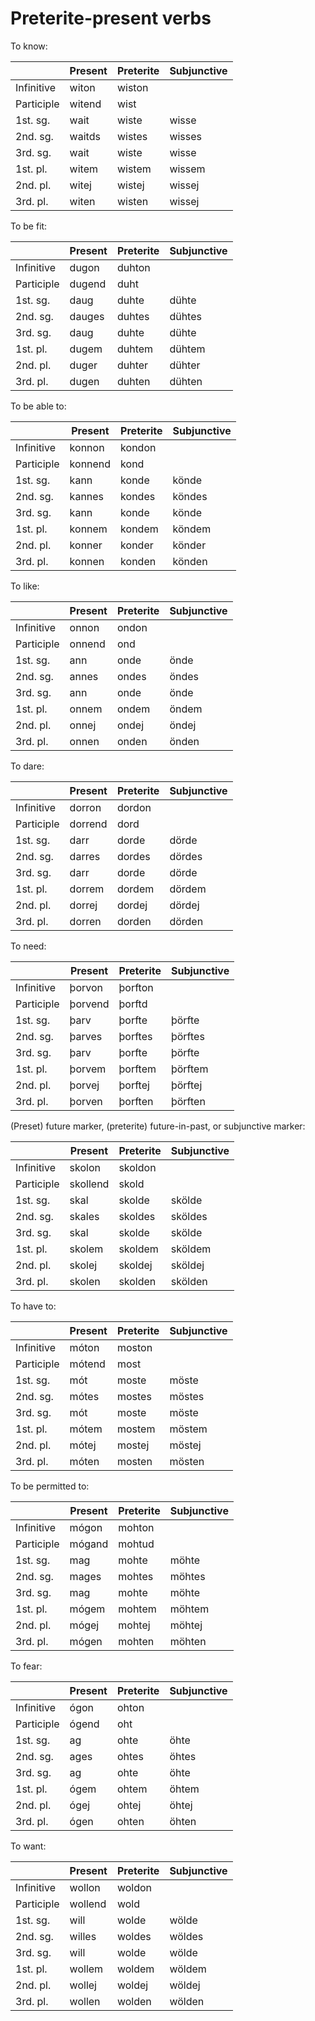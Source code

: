 # Preterite-present verbs

To know:

|            | Present | Preterite | Subjunctive |
| ---------- | ------- | --------- | ----------- |
| Infinitive | witon   | wiston    |             |
| Participle | witend  | wist      |             |
| 1st. sg.   | wait    | wiste     | wisse       |
| 2nd. sg.   | waitds  | wistes    | wisses      |
| 3rd. sg.   | wait    | wiste     | wisse       |
| 1st. pl.   | witem   | wistem    | wissem      |
| 2nd. pl.   | witej   | wistej    | wissej      |
| 3rd. pl.   | witen   | wisten    | wissej      |

To be fit:

|            | Present | Preterite | Subjunctive |
| ---------- | ------- | --------- | ----------- |
| Infinitive | dugon   | duhton    |             |
| Participle | dugend  | duht      |             |
| 1st. sg.   | daug    | duhte     | dühte       |
| 2nd. sg.   | dauges  | duhtes    | dühtes      |
| 3rd. sg.   | daug    | duhte     | dühte       |
| 1st. pl.   | dugem   | duhtem    | dühtem      |
| 2nd. pl.   | duger   | duhter    | dühter      |
| 3rd. pl.   | dugen   | duhten    | dühten      |

To be able to:

|            | Present | Preterite | Subjunctive |
| ---------- | ------- | --------- | ----------- |
| Infinitive | konnon  | kondon    |             |
| Participle | konnend | kond      |             |
| 1st. sg.   | kann    | konde     | könde       |
| 2nd. sg.   | kannes  | kondes    | köndes      |
| 3rd. sg.   | kann    | konde     | könde       |
| 1st. pl.   | konnem  | kondem    | köndem      |
| 2nd. pl.   | konner  | konder    | könder      |
| 3rd. pl.   | konnen  | konden    | könden      |

To like:

|            | Present | Preterite | Subjunctive |
| ---------- | ------- | --------- | ----------- |
| Infinitive | onnon   | ondon     |             |
| Participle | onnend  | ond       |             |
| 1st. sg.   | ann     | onde      | önde        |
| 2nd. sg.   | annes   | ondes     | öndes       |
| 3rd. sg.   | ann     | onde      | önde        |
| 1st. pl.   | onnem   | ondem     | öndem       |
| 2nd. pl.   | onnej   | ondej     | öndej       |
| 3rd. pl.   | onnen   | onden     | önden       |

To dare:

|            | Present | Preterite | Subjunctive |
| ---------- | ------- | --------- | ----------- |
| Infinitive | dorron  | dordon    |             |
| Participle | dorrend | dord      |             |
| 1st. sg.   | darr    | dorde     | dörde       |
| 2nd. sg.   | darres  | dordes    | dördes      |
| 3rd. sg.   | darr    | dorde     | dörde       |
| 1st. pl.   | dorrem  | dordem    | dördem      |
| 2nd. pl.   | dorrej  | dordej    | dördej      |
| 3rd. pl.   | dorren  | dorden    | dörden      |

To need:

|            | Present | Preterite | Subjunctive |
| ---------- | ------- | --------- | ----------- |
| Infinitive | þorvon  | þorfton   |             |
| Participle | þorvend | þorftd    |             |
| 1st. sg.   | þarv    | þorfte    | þörfte      |
| 2nd. sg.   | þarves  | þorftes   | þörftes     |
| 3rd. sg.   | þarv    | þorfte    | þörfte      |
| 1st. pl.   | þorvem  | þorftem   | þörftem     |
| 2nd. pl.   | þorvej  | þorftej   | þörftej     |
| 3rd. pl.   | þorven  | þorften   | þörften     |

(Preset) future marker, (preterite) future-in-past, or subjunctive marker:

|            | Present  | Preterite | Subjunctive |
| ---------- | -------- | --------- | ----------- |
| Infinitive | skolon   | skoldon   |             |
| Participle | skollend | skold     |             |
| 1st. sg.   | skal     | skolde    | skölde      |
| 2nd. sg.   | skales   | skoldes   | sköldes     |
| 3rd. sg.   | skal     | skolde    | skölde      |
| 1st. pl.   | skolem   | skoldem   | sköldem     |
| 2nd. pl.   | skolej   | skoldej   | sköldej     |
| 3rd. pl.   | skolen   | skolden   | skölden     |

To have to:

|            | Present | Preterite | Subjunctive |
| ---------- | ------- | --------- | ----------- |
| Infinitive | móton   | moston    |             |
| Participle | mótend  | most      |             |
| 1st. sg.   | mót     | moste     | möste       |
| 2nd. sg.   | mótes   | mostes    | möstes      |
| 3rd. sg.   | mót     | moste     | möste       |
| 1st. pl.   | mótem   | mostem    | möstem      |
| 2nd. pl.   | mótej   | mostej    | möstej      |
| 3rd. pl.   | móten   | mosten    | mösten      |

To be permitted to:

|            | Present | Preterite | Subjunctive |
| ---------- | ------- | --------- | ----------- |
| Infinitive | mógon   | mohton    |             |
| Participle | mógand  | mohtud    |             |
| 1st. sg.   | mag     | mohte     | möhte       |
| 2nd. sg.   | mages   | mohtes    | möhtes      |
| 3rd. sg.   | mag     | mohte     | möhte       |
| 1st. pl.   | mógem   | mohtem    | möhtem      |
| 2nd. pl.   | mógej   | mohtej    | möhtej      |
| 3rd. pl.   | mógen   | mohten    | möhten      |

To fear:

|            | Present | Preterite | Subjunctive |
| ---------- | ------- | --------- | ----------- |
| Infinitive | ógon    | ohton     |             |
| Participle | ógend   | oht       |             |
| 1st. sg.   | ag      | ohte      | öhte        |
| 2nd. sg.   | ages    | ohtes     | öhtes       |
| 3rd. sg.   | ag      | ohte      | öhte        |
| 1st. pl.   | ógem    | ohtem     | öhtem       |
| 2nd. pl.   | ógej    | ohtej     | öhtej       |
| 3rd. pl.   | ógen    | ohten     | öhten       |

To want:

|            | Present | Preterite | Subjunctive |
| ---------- | ------- | --------- | ----------- |
| Infinitive | wollon  | woldon    |             |
| Participle | wollend | wold      |             |
| 1st. sg.   | will    | wolde     | wölde       |
| 2nd. sg.   | willes  | woldes    | wöldes      |
| 3rd. sg.   | will    | wolde     | wölde       |
| 1st. pl.   | wollem  | woldem    | wöldem      |
| 2nd. pl.   | wollej  | woldej    | wöldej      |
| 3rd. pl.   | wollen  | wolden    | wölden      |
